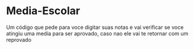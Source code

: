 # Media-Escolar
Um código que pede para voce digitar suas notas e vai verificar se voce atingiu uma media para ser aprovado, caso nao ele vai te retornar com um reprovado
